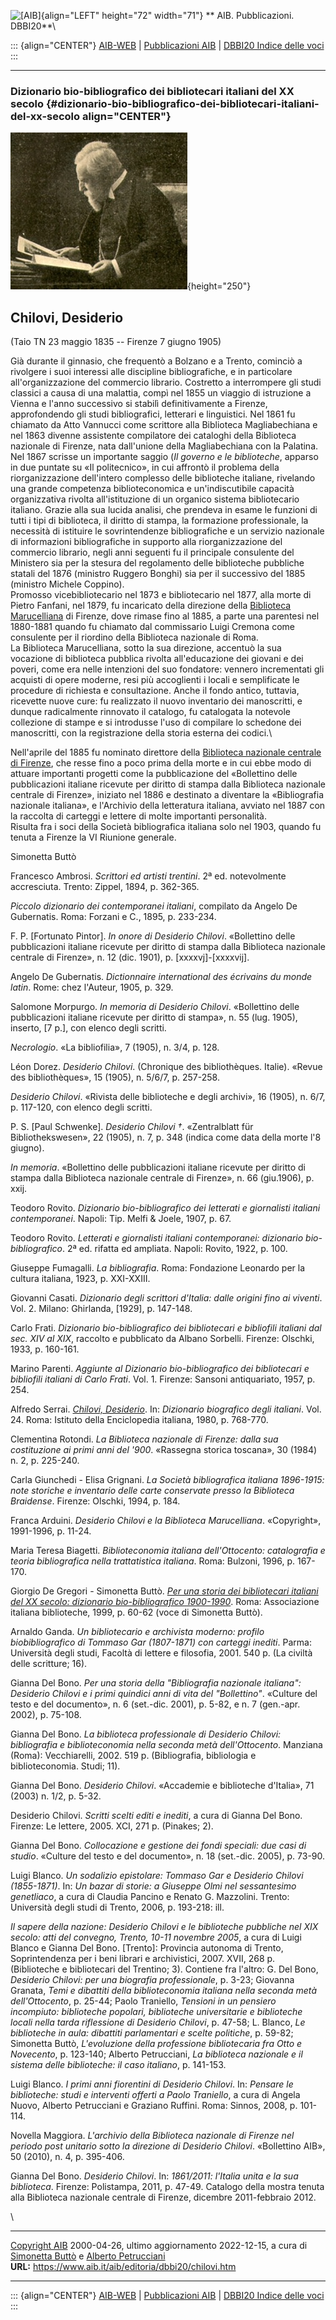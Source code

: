 ![\[AIB\]](/aib/wi/aibv72.gif){align="LEFT" height="72" width="71"}
** AIB. Pubblicazioni. DBBI20**\

::: {align="CENTER"}
[AIB-WEB](/) \| [Pubblicazioni AIB](/pubblicazioni/) \| [DBBI20 Indice
delle voci](dbbi20.htm)
:::

------------------------------------------------------------------------

### Dizionario bio-bibliografico dei bibliotecari italiani del XX secolo {#dizionario-bio-bibliografico-dei-bibliotecari-italiani-del-xx-secolo align="CENTER"}

![\[Ritratto\]](chilovi.jpg){height="250"}

## Chilovi, Desiderio

(Taio TN 23 maggio 1835 -- Firenze 7 giugno 1905)

Già durante il ginnasio, che frequentò a Bolzano e a Trento, cominciò a
rivolgere i suoi interessi alle discipline bibliografiche, e in
particolare all\'organizzazione del commercio librario. Costretto a
interrompere gli studi classici a causa di una malattia, compì nel 1855
un viaggio di istruzione a Vienna e l\'anno successivo si stabilì
definitivamente a Firenze, approfondendo gli studi bibliografici,
letterari e linguistici. Nel 1861 fu chiamato da Atto Vannucci come
scrittore alla Biblioteca Magliabechiana e nel 1863 divenne assistente
compilatore dei cataloghi della Biblioteca nazionale di Firenze, nata
dall\'unione della Magliabechiana con la Palatina.\
Nel 1867 scrisse un importante saggio (*Il governo e le biblioteche*,
apparso in due puntate su «Il politecnico», in cui affrontò il problema
della riorganizzazione dell\'intero complesso delle biblioteche
italiane, rivelando una grande competenza biblioteconomica e
un\'indiscutibile capacità organizzativa rivolta all\'istituzione di un
organico sistema bibliotecario italiano. Grazie alla sua lucida analisi,
che prendeva in esame le funzioni di tutti i tipi di biblioteca, il
diritto di stampa, la formazione professionale, la necessità di
istituire le sovrintendenze bibliografiche e un servizio nazionale di
informazioni bibliografiche in supporto alla riorganizzazione del
commercio librario, negli anni seguenti fu il principale consulente del
Ministero sia per la stesura del regolamento delle biblioteche pubbliche
statali del 1876 (ministro Ruggero Bonghi) sia per il successivo del
1885 (ministro Michele Coppino).\
Promosso vicebibliotecario nel 1873 e bibliotecario nel 1877, alla morte
di Pietro Fanfani, nel 1879, fu incaricato della direzione della
[Biblioteca Marucelliana](/aib/stor/teche/fi-mar.htm) di Firenze, dove
rimase fino al 1885, a parte una parentesi nel 1880-1881 quando fu
chiamato dal commissario Luigi Cremona come consulente per il riordino
della Biblioteca nazionale di Roma.\
La Biblioteca Marucelliana, sotto la sua direzione, accentuò la sua
vocazione di biblioteca pubblica rivolta all\'educazione dei giovani e
dei poveri, come era nelle intenzioni del suo fondatore: vennero
incrementati gli acquisti di opere moderne, resi più accoglienti i
locali e semplificate le procedure di richiesta e consultazione. Anche
il fondo antico, tuttavia, ricevette nuove cure: fu realizzato il nuovo
inventario dei manoscritti, e dunque radicalmente rinnovato il catalogo,
fu catalogata la notevole collezione di stampe e si introdusse l\'uso di
compilare lo schedone dei manoscritti, con la registrazione della storia
esterna dei codici.\

Nell\'aprile del 1885 fu nominato direttore della [Biblioteca nazionale
centrale di Firenze](/aib/stor/teche/fi-naz.htm), che resse fino a poco
prima della morte e in cui ebbe modo di attuare importanti progetti come
la pubblicazione del «Bollettino delle pubblicazioni italiane ricevute
per diritto di stampa dalla Biblioteca nazionale centrale di Firenze»,
iniziato nel 1886 e destinato a diventare la «Bibliografia nazionale
italiana», e l\'Archivio della letteratura italiana, avviato nel 1887
con la raccolta di carteggi e lettere di molte importanti personalità.\
Risulta fra i soci della Società bibliografica italiana solo nel 1903,
quando fu tenuta a Firenze la VI Riunione generale.

Simonetta Buttò

Francesco Ambrosi. *Scrittori ed artisti trentini*. 2ª ed. notevolmente
accresciuta. Trento: Zippel, 1894, p. 362-365.

*Piccolo dizionario dei contemporanei italiani*, compilato da Angelo De
Gubernatis. Roma: Forzani e C., 1895, p. 233-234.

F. P. \[Fortunato Pintor\]. *In onore di Desiderio Chilovi*. «Bollettino
delle pubblicazioni italiane ricevute per diritto di stampa dalla
Biblioteca nazionale centrale di Firenze», n. 12 (dic. 1901), p.
\[xxxxvj\]-\[xxxxvij\].

Angelo De Gubernatis. *Dictionnaire international des écrivains du monde
latin*. Rome: chez l\'Auteur, 1905, p. 329.

Salomone Morpurgo. *In memoria di Desiderio Chilovi*. «Bollettino delle
pubblicazioni italiane ricevute per diritto di stampa», n. 55 (lug.
1905), inserto, \[7 p.\], con elenco degli scritti.

*Necrologio*. «La bibliofilia», 7 (1905), n. 3/4, p. 128.

Léon Dorez. *Desiderio Chilovi*. (Chronique des bibliothèques. Italie).
«Revue des bibliothèques», 15 (1905), n. 5/6/7, p. 257-258.

*Desiderio Chilovi*. «Rivista delle biblioteche e degli archivi», 16
(1905), n. 6/7, p. 117-120, con elenco degli scritti.

P. S. \[Paul Schwenke\]. *Desiderio Chilovi †*. «Zentralblatt für
Bibliothekswesen», 22 (1905), n. 7, p. 348 (indica come data della morte
l\'8 giugno).

*In memoria*. «Bollettino delle pubblicazioni italiane ricevute per
diritto di stampa dalla Biblioteca nazionale centrale di Firenze», n. 66
(giu.1906), p. xxij.

Teodoro Rovito. *Dizionario bio-bibliografico dei letterati e
giornalisti italiani contemporanei*. Napoli: Tip. Melfi & Joele, 1907,
p. 67.

Teodoro Rovito. *Letterati e giornalisti italiani contemporanei:
dizionario bio-bibliografico*. 2ª ed. rifatta ed ampliata. Napoli:
Rovito, 1922, p. 100.

Giuseppe Fumagalli. *La bibliografia*. Roma: Fondazione Leonardo per la
cultura italiana, 1923, p. XXI-XXIII.

Giovanni Casati. *Dizionario degli scrittori d\'Italia: dalle origini
fino ai viventi*. Vol. 2. Milano: Ghirlanda, \[1929\], p. 147-148.

Carlo Frati. *Dizionario bio-bibliografico dei bibliotecari e bibliofili
italiani dal sec. XIV al XIX*, raccolto e pubblicato da Albano Sorbelli.
Firenze: Olschki, 1933, p. 160-161.

Marino Parenti. *Aggiunte al Dizionario bio-bibliografico dei
bibliotecari e bibliofili italiani di Carlo Frati*. Vol. 1. Firenze:
Sansoni antiquariato, 1957, p. 254.

Alfredo Serrai. *[Chilovi,
Desiderio](https://www.treccani.it/enciclopedia/desiderio-chilovi_%28Dizionario-Biografico%29/)*.
In: *Dizionario biografico degli italiani*. Vol. 24. Roma: Istituto
della Enciclopedia italiana, 1980, p. 768-770.

Clementina Rotondi. *La Biblioteca nazionale di Firenze: dalla sua
costituzione ai primi anni del \'900*. «Rassegna storica toscana», 30
(1984) n. 2, p. 225-240.

Carla Giunchedi - Elisa Grignani. *La Società bibliografica italiana
1896-1915: note storiche e inventario delle carte conservate presso la
Biblioteca Braidense*. Firenze: Olschki, 1994, p. 184.

Franca Arduini. *Desiderio Chilovi e la Biblioteca Marucelliana*.
«Copyright», 1991-1996, p. 11-24.

Maria Teresa Biagetti. *Biblioteconomia italiana dell\'Ottocento:
catalografia e teoria bibliografica nella trattatistica italiana*. Roma:
Bulzoni, 1996, p. 167-170.

Giorgio De Gregori - Simonetta Buttò. [*Per una storia dei bibliotecari
italiani del XX secolo: dizionario bio-bibliografico
1900-1990*](/aib/editoria/pub065.htm). Roma: Associazione italiana
biblioteche, 1999, p. 60-62 (voce di Simonetta Buttò).

Arnaldo Ganda. *Un bibliotecario e archivista moderno: profilo
biobibliografico di Tommaso Gar (1807-1871) con carteggi inediti*.
Parma: Università degli studi, Facoltà di lettere e filosofia, 2001. 540
p. (La civiltà delle scritture; 16).

Gianna Del Bono. *Per una storia della \"Bibliografia nazionale
italiana\": Desiderio Chilovi e i primi quindici anni di vita del
\"Bollettino\"*. «Culture del testo e del documento», n. 6 (set.-dic.
2001), p. 5-82, e n. 7 (gen.-apr. 2002), p. 75-108.

Gianna Del Bono. *La biblioteca professionale di Desiderio Chilovi:
bibliografia e biblioteconomia nella seconda metà dell\'Ottocento*.
Manziana (Roma): Vecchiarelli, 2002. 519 p. (Bibliografia, bibliologia e
biblioteconomia. Studi; 11).

Gianna Del Bono. *Desiderio Chilovi*. «Accademie e biblioteche
d\'Italia», 71 (2003) n. 1/2, p. 5-32.

Desiderio Chilovi. *Scritti scelti editi e inediti*, a cura di Gianna
Del Bono. Firenze: Le lettere, 2005. XCI, 271 p. (Pinakes; 2).

Gianna Del Bono. *Collocazione e gestione dei fondi speciali: due casi
di studio*. «Culture del testo e del documento», n. 18 (set.-dic. 2005),
p. 73-90.

Luigi Blanco. *Un sodalizio epistolare: Tommaso Gar e Desiderio Chilovi
(1855-1871)*. In: *Un bazar di storie: a Giuseppe Olmi nel sessantesimo
genetliaco*, a cura di Claudia Pancino e Renato G. Mazzolini. Trento:
Università degli studi di Trento, 2006, p. 193-218: ill.

*Il sapere della nazione: Desiderio Chilovi e le biblioteche pubbliche
nel XIX secolo: atti del convegno, Trento, 10-11 novembre 2005*, a cura
di Luigi Blanco e Gianna Del Bono. \[Trento\]: Provincia autonoma di
Trento, Soprintendenza per i beni librari e archivistici, 2007. XVII,
268 p. (Biblioteche e bibliotecari del Trentino; 3). Contiene fra
l\'altro: G. Del Bono, *Desiderio Chilovi: per una biografia
professionale*, p. 3-23; Giovanna Granata, *Temi e dibattiti della
biblioteconomia italiana nella seconda metà dell\'Ottocento*, p. 25-44;
Paolo Traniello, *Tensioni in un pensiero incompiuto: biblioteche
popolari, biblioteche universitarie e biblioteche locali nella tarda
riflessione di Desiderio Chilovi*, p. 47-58; L. Blanco, *Le biblioteche
in aula: dibattiti parlamentari e scelte politiche*, p. 59-82; Simonetta
Buttò, *L\'evoluzione della professione bibliotecaria fra Otto e
Novecento*, p. 123-140; Alberto Petrucciani, *La biblioteca nazionale e
il sistema delle biblioteche: il caso italiano*, p. 141-153.

Luigi Blanco. *I primi anni fiorentini di Desiderio Chilovi*. In:
*Pensare le biblioteche: studi e interventi offerti a Paolo Traniello*,
a cura di Angela Nuovo, Alberto Petrucciani e Graziano Ruffini. Roma:
Sinnos, 2008, p. 101-114.

Novella Maggiora. *L\'archivio della Biblioteca nazionale di Firenze nel
periodo post unitario sotto la direzione di Desiderio Chilovi*.
«Bollettino AIB», 50 (2010), n. 4, p. 395-406.

Gianna Del Bono. *Desiderio Chilovi*. In: *1861/2011: l\'Italia unita e
la sua biblioteca*. Firenze: Polistampa, 2011, p. 47-49. Catalogo della
mostra tenuta alla Biblioteca nazionale centrale di Firenze, dicembre
2011-febbraio 2012.

\

------------------------------------------------------------------------

[Copyright AIB](/su-questo-sito/dichiarazione-di-copyright-aib-web/)
2000-04-26, ultimo aggiornamento 2022-12-15, a cura di [Simonetta
Buttò](/aib/redazione3.htm) e [Alberto
Petrucciani](/su-questo-sito/redazione-aib-web/)\
**URL:** https://www.aib.it/aib/editoria/dbbi20/chilovi.htm

------------------------------------------------------------------------

::: {align="CENTER"}
[AIB-WEB](/) \| [Pubblicazioni AIB](/pubblicazioni/) \| [DBBI20 Indice
delle voci](dbbi20.htm)
:::
